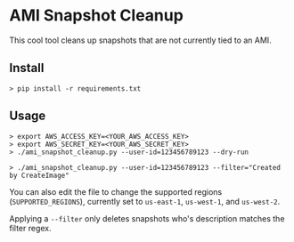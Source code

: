 # AMI Snapshot Cleanup

This cool tool cleans up snapshots that are not currently tied to an AMI.

## Install

    > pip install -r requirements.txt

## Usage

    > export AWS_ACCESS_KEY=<YOUR_AWS_ACCESS_KEY>
    > export AWS_SECRET_KEY=<YOUR_AWS_SECRET_KEY>
    > ./ami_snapshot_cleanup.py --user-id=123456789123 --dry-run
    
    > ./ami_snapshot_cleanup.py --user-id=123456789123 --filter="Created by CreateImage"

You can also edit the file to change the supported regions (`SUPPORTED_REGIONS`), currently set to `us-east-1`, `us-west-1`, and `us-west-2`.

Applying a `--filter` only deletes snapshots who's description matches the filter regex.
